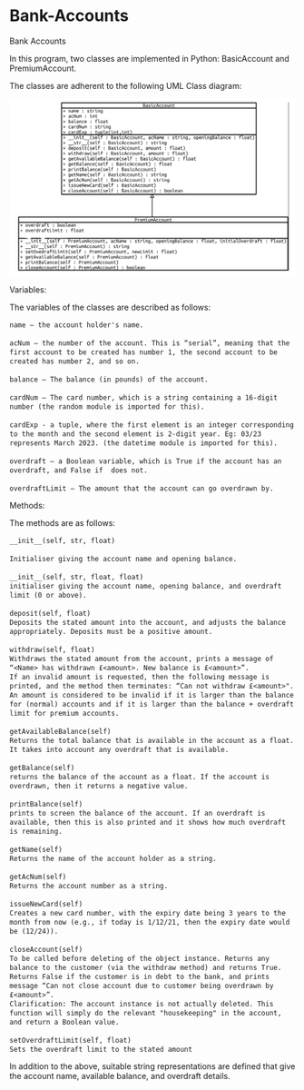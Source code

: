 # Bank-Accounts
Bank Accounts

In this program, two classes are implemented in Python: BasicAccount and PremiumAccount.

The classes are adherent to the following UML Class diagram:

![UML Diagram](https://github.com/kevin14fe/Bank-Accounts/blob/main/uml.png?raw=true)
 
Variables:

The variables of the classes are described as follows:

    name – the account holder's name.

    acNum – the number of the account. This is “serial”, meaning that the first account to be created has number 1, the second account to be created has number 2, and so on.

    balance – The balance (in pounds) of the account.

    cardNum – The card number, which is a string containing a 16-digit number (the random module is imported for this).

    cardExp - a tuple, where the first element is an integer corresponding to the month and the second element is 2-digit year. Eg: 03/23 represents March 2023. (the datetime module is imported for this).

    overdraft – a Boolean variable, which is True if the account has an overdraft, and False if  does not.

    overdraftLimit – The amount that the account can go overdrawn by.

 

 

Methods:

The methods are as follows:

    __init__(self, str, float)

    Initialiser giving the account name and opening balance.

    __init__(self, str, float, float)
    initialiser giving the account name, opening balance, and overdraft limit (0 or above).

    deposit(self, float)
    Deposits the stated amount into the account, and adjusts the balance appropriately. Deposits must be a positive amount.

    withdraw(self, float)
    Withdraws the stated amount from the account, prints a message of “<Name> has withdrawn £<amount>. New balance is £<amount>”.
    If an invalid amount is requested, then the following message is printed, and the method then terminates: “Can not withdraw £<amount>".
    An amount is considered to be invalid if it is larger than the balance for (normal) accounts and if it is larger than the balance + overdraft limit for premium accounts.

    getAvailableBalance(self)
    Returns the total balance that is available in the account as a float. It takes into account any overdraft that is available.

    getBalance(self)
    returns the balance of the account as a float. If the account is overdrawn, then it returns a negative value.

    printBalance(self)
    prints to screen the balance of the account. If an overdraft is available, then this is also printed and it shows how much overdraft is remaining.

    getName(self)
    Returns the name of the account holder as a string.

    getAcNum(self)
    Returns the account number as a string.

    issueNewCard(self)
    Creates a new card number, with the expiry date being 3 years to the month from now (e.g., if today is 1/12/21, then the expiry date would be (12/24)).

    closeAccount(self)
    To be called before deleting of the object instance. Returns any balance to the customer (via the withdraw method) and returns True.
    Returns False if the customer is in debt to the bank, and prints message “Can not close account due to customer being overdrawn by £<amount>”.
    Clarification: The account instance is not actually deleted. This function will simply do the relevant "housekeeping" in the account, and return a Boolean value.

    setOverdraftLimit(self, float)
    Sets the overdraft limit to the stated amount

 

In addition to the above, suitable string representations are defined that give the account name, available balance, and overdraft details.
